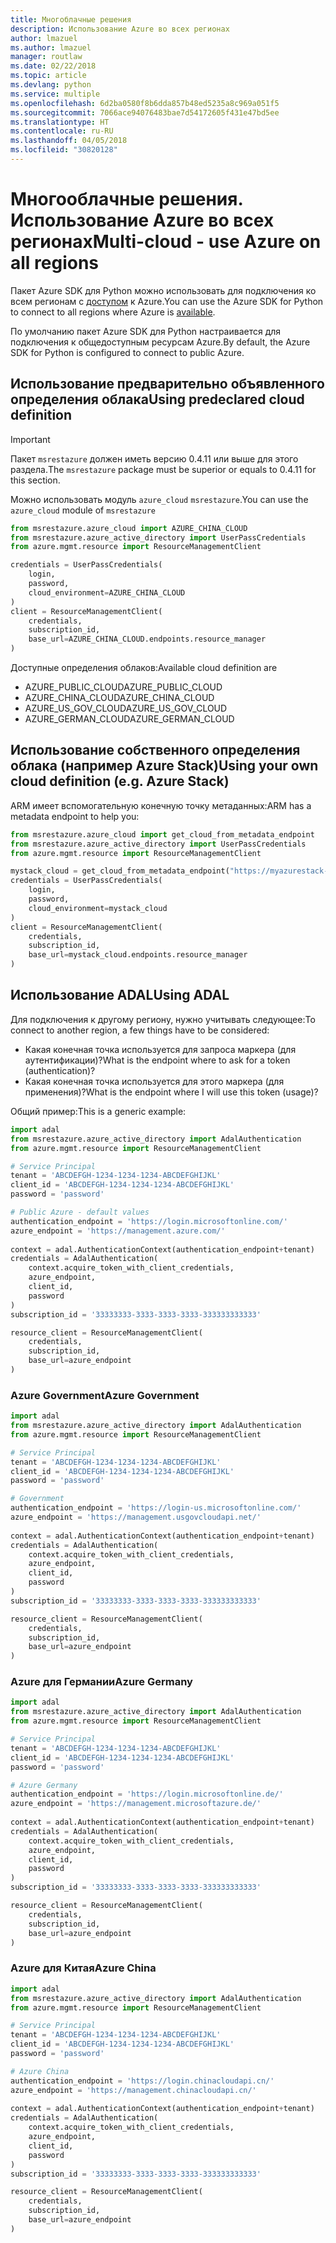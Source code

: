 ```yaml
---
title: Многоблачные решения
description: Использование Azure во всех регионах
author: lmazuel
ms.author: lmazuel
manager: routlaw
ms.date: 02/22/2018
ms.topic: article
ms.devlang: python
ms.service: multiple
ms.openlocfilehash: 6d2ba0580f8b6dda857b48ed5235a8c969a051f5
ms.sourcegitcommit: 7066ace94076483bae7d54172605f431e47bd5ee
ms.translationtype: HT
ms.contentlocale: ru-RU
ms.lasthandoff: 04/05/2018
ms.locfileid: "30820128"
---
```

# <a name="multi-cloud---use-azure-on-all-regions"></a><span data-ttu-id="c1280-103">Многооблачные решения. Использование Azure во всех регионах</span><span class="sxs-lookup"><span data-stu-id="c1280-103">Multi-cloud - use Azure on all regions</span></span>

<span data-ttu-id="c1280-104">Пакет Azure SDK для Python можно использовать для подключения ко всем регионам с [доступом](https://azure.microsoft.com/regions/services) к Azure.</span><span class="sxs-lookup"><span data-stu-id="c1280-104">You can use the Azure SDK for Python to connect to all regions where Azure is [available](https://azure.microsoft.com/regions/services).</span></span>

<span data-ttu-id="c1280-105">По умолчанию пакет Azure SDK для Python настраивается для подключения к общедоступным ресурсам Azure.</span><span class="sxs-lookup"><span data-stu-id="c1280-105">By default, the Azure SDK for Python is configured to connect to public Azure.</span></span>

## <a name="using-predeclared-cloud-definition"></a><span data-ttu-id="c1280-106">Использование предварительно объявленного определения облака</span><span class="sxs-lookup"><span data-stu-id="c1280-106">Using predeclared cloud definition</span></span>

> [!IMPORTANT]
> <span data-ttu-id="c1280-107">Пакет `msrestazure` должен иметь версию 0.4.11 или выше для этого раздела.</span><span class="sxs-lookup"><span data-stu-id="c1280-107">The `msrestazure` package must be superior or equals to 0.4.11 for this section.</span></span>

<span data-ttu-id="c1280-108">Можно использовать модуль `azure_cloud` `msrestazure`.</span><span class="sxs-lookup"><span data-stu-id="c1280-108">You can use the `azure_cloud` module of `msrestazure`</span></span>

```python
from msrestazure.azure_cloud import AZURE_CHINA_CLOUD
from msrestazure.azure_active_directory import UserPassCredentials
from azure.mgmt.resource import ResourceManagementClient

credentials = UserPassCredentials(
    login,
    password,
    cloud_environment=AZURE_CHINA_CLOUD
)
client = ResourceManagementClient(
    credentials,
    subscription_id,
    base_url=AZURE_CHINA_CLOUD.endpoints.resource_manager
)
``` 
  
<span data-ttu-id="c1280-109">Доступные определения облаков:</span><span class="sxs-lookup"><span data-stu-id="c1280-109">Available cloud definition are</span></span>
  - <span data-ttu-id="c1280-110">AZURE_PUBLIC_CLOUD</span><span class="sxs-lookup"><span data-stu-id="c1280-110">AZURE_PUBLIC_CLOUD</span></span>
  - <span data-ttu-id="c1280-111">AZURE_CHINA_CLOUD</span><span class="sxs-lookup"><span data-stu-id="c1280-111">AZURE_CHINA_CLOUD</span></span>
  - <span data-ttu-id="c1280-112">AZURE_US_GOV_CLOUD</span><span class="sxs-lookup"><span data-stu-id="c1280-112">AZURE_US_GOV_CLOUD</span></span>
  - <span data-ttu-id="c1280-113">AZURE_GERMAN_CLOUD</span><span class="sxs-lookup"><span data-stu-id="c1280-113">AZURE_GERMAN_CLOUD</span></span>

## <a name="using-your-own-cloud-definition-eg-azure-stack"></a><span data-ttu-id="c1280-114">Использование собственного определения облака (например Azure Stack)</span><span class="sxs-lookup"><span data-stu-id="c1280-114">Using your own cloud definition (e.g. Azure Stack)</span></span>
<span data-ttu-id="c1280-115">ARM имеет вспомогательную конечную точку метаданных:</span><span class="sxs-lookup"><span data-stu-id="c1280-115">ARM has a metadata endpoint to help you:</span></span>

```python
from msrestazure.azure_cloud import get_cloud_from_metadata_endpoint
from msrestazure.azure_active_directory import UserPassCredentials
from azure.mgmt.resource import ResourceManagementClient

mystack_cloud = get_cloud_from_metadata_endpoint("https://myazurestack-arm-endpoint.com")
credentials = UserPassCredentials(
    login,
    password,
    cloud_environment=mystack_cloud
)
client = ResourceManagementClient(
    credentials,
    subscription_id,
    base_url=mystack_cloud.endpoints.resource_manager
)
```
## <a name="using-adal"></a><span data-ttu-id="c1280-116">Использование ADAL</span><span class="sxs-lookup"><span data-stu-id="c1280-116">Using ADAL</span></span>

<span data-ttu-id="c1280-117">Для подключения к другому региону, нужно учитывать следующее:</span><span class="sxs-lookup"><span data-stu-id="c1280-117">To connect to another region, a few things have to be considered:</span></span>

- <span data-ttu-id="c1280-118">Какая конечная точка используется для запроса маркера (для аутентификации)?</span><span class="sxs-lookup"><span data-stu-id="c1280-118">What is the endpoint where to ask for a token (authentication)?</span></span>
- <span data-ttu-id="c1280-119">Какая конечная точка используется для этого маркера (для применения)?</span><span class="sxs-lookup"><span data-stu-id="c1280-119">What is the endpoint where I will use this token (usage)?</span></span>

<span data-ttu-id="c1280-120">Общий пример:</span><span class="sxs-lookup"><span data-stu-id="c1280-120">This is a generic example:</span></span>

```python
import adal
from msrestazure.azure_active_directory import AdalAuthentication
from azure.mgmt.resource import ResourceManagementClient

# Service Principal
tenant = 'ABCDEFGH-1234-1234-1234-ABCDEFGHIJKL'
client_id = 'ABCDEFGH-1234-1234-1234-ABCDEFGHIJKL'
password = 'password'

# Public Azure - default values
authentication_endpoint = 'https://login.microsoftonline.com/'
azure_endpoint = 'https://management.azure.com/'
    
context = adal.AuthenticationContext(authentication_endpoint+tenant)
credentials = AdalAuthentication(
    context.acquire_token_with_client_credentials,
    azure_endpoint,
    client_id,
    password
)
subscription_id = '33333333-3333-3333-3333-333333333333'

resource_client = ResourceManagementClient(
    credentials,
    subscription_id,
    base_url=azure_endpoint
)
```

### <a name="azure-government"></a><span data-ttu-id="c1280-121">Azure Government</span><span class="sxs-lookup"><span data-stu-id="c1280-121">Azure Government</span></span>
```python
import adal
from msrestazure.azure_active_directory import AdalAuthentication
from azure.mgmt.resource import ResourceManagementClient

# Service Principal
tenant = 'ABCDEFGH-1234-1234-1234-ABCDEFGHIJKL'
client_id = 'ABCDEFGH-1234-1234-1234-ABCDEFGHIJKL'
password = 'password'

# Government
authentication_endpoint = 'https://login-us.microsoftonline.com/'
azure_endpoint = 'https://management.usgovcloudapi.net/'
    
context = adal.AuthenticationContext(authentication_endpoint+tenant)
credentials = AdalAuthentication(
    context.acquire_token_with_client_credentials,
    azure_endpoint,
    client_id,
    password
)
subscription_id = '33333333-3333-3333-3333-333333333333'

resource_client = ResourceManagementClient(
    credentials,
    subscription_id,
    base_url=azure_endpoint
)
```

### <a name="azure-germany"></a><span data-ttu-id="c1280-122">Azure для Германии</span><span class="sxs-lookup"><span data-stu-id="c1280-122">Azure Germany</span></span>
```python
import adal
from msrestazure.azure_active_directory import AdalAuthentication
from azure.mgmt.resource import ResourceManagementClient

# Service Principal
tenant = 'ABCDEFGH-1234-1234-1234-ABCDEFGHIJKL'
client_id = 'ABCDEFGH-1234-1234-1234-ABCDEFGHIJKL'
password = 'password'

# Azure Germany
authentication_endpoint = 'https://login.microsoftonline.de/'
azure_endpoint = 'https://management.microsoftazure.de/'
    
context = adal.AuthenticationContext(authentication_endpoint+tenant)
credentials = AdalAuthentication(
    context.acquire_token_with_client_credentials,
    azure_endpoint,
    client_id,
    password
)
subscription_id = '33333333-3333-3333-3333-333333333333'

resource_client = ResourceManagementClient(
    credentials,
    subscription_id,
    base_url=azure_endpoint
)
```

### <a name="azure-china"></a><span data-ttu-id="c1280-123">Azure для Китая</span><span class="sxs-lookup"><span data-stu-id="c1280-123">Azure China</span></span>
```python
import adal
from msrestazure.azure_active_directory import AdalAuthentication
from azure.mgmt.resource import ResourceManagementClient

# Service Principal
tenant = 'ABCDEFGH-1234-1234-1234-ABCDEFGHIJKL'
client_id = 'ABCDEFGH-1234-1234-1234-ABCDEFGHIJKL'
password = 'password'

# Azure China
authentication_endpoint = 'https://login.chinacloudapi.cn/'
azure_endpoint = 'https://management.chinacloudapi.cn/'
    
context = adal.AuthenticationContext(authentication_endpoint+tenant)
credentials = AdalAuthentication(
    context.acquire_token_with_client_credentials,
    azure_endpoint,
    client_id,
    password
)
subscription_id = '33333333-3333-3333-3333-333333333333'

resource_client = ResourceManagementClient(
    credentials,
    subscription_id,
    base_url=azure_endpoint
)
```

